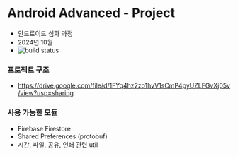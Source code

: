 # Android Advanced - Project
- 안드로이드 심화 과정
- 2024년 10월
- ![build status](https://github.com/Simseok-Highschool-Coding-Class/2024-10-Android-Advanced-Project/actions/workflows/android.yml/badge.svg)

### 프로젝트 구조
- https://drive.google.com/file/d/1FYq4hz2zo1hvV1sCmP4pyUZLFGvXj05v/view?usp=sharing

### 사용 가능한 모듈
- Firebase Firestore
- Shared Preferences (protobuf)
- 시간, 파일, 공유, 인쇄 관련 util